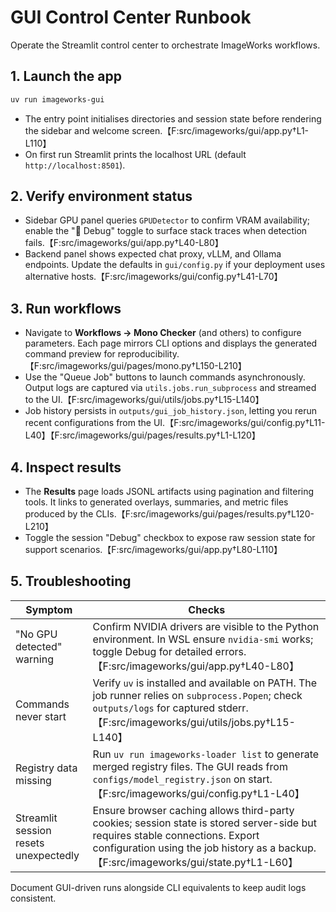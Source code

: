 # GUI Control Center Runbook

Operate the Streamlit control center to orchestrate ImageWorks workflows.

## 1. Launch the app
```bash
uv run imageworks-gui
```
- The entry point initialises directories and session state before rendering the
  sidebar and welcome screen.【F:src/imageworks/gui/app.py†L1-L110】
- On first run Streamlit prints the localhost URL (default `http://localhost:8501`).

## 2. Verify environment status
- Sidebar GPU panel queries `GPUDetector` to confirm VRAM availability; enable the
  "🐛 Debug" toggle to surface stack traces when detection fails.【F:src/imageworks/gui/app.py†L40-L80】
- Backend panel shows expected chat proxy, vLLM, and Ollama endpoints. Update the
  defaults in `gui/config.py` if your deployment uses alternative hosts.【F:src/imageworks/gui/config.py†L41-L70】

## 3. Run workflows
- Navigate to **Workflows → Mono Checker** (and others) to configure parameters.
  Each page mirrors CLI options and displays the generated command preview for
  reproducibility.【F:src/imageworks/gui/pages/mono.py†L150-L210】
- Use the "Queue Job" buttons to launch commands asynchronously. Output logs are
  captured via `utils.jobs.run_subprocess` and streamed to the UI.【F:src/imageworks/gui/utils/jobs.py†L15-L140】
- Job history persists in `outputs/gui_job_history.json`, letting you rerun recent
  configurations from the UI.【F:src/imageworks/gui/config.py†L11-L40】【F:src/imageworks/gui/pages/results.py†L1-L120】

## 4. Inspect results
- The **Results** page loads JSONL artifacts using pagination and filtering tools.
  It links to generated overlays, summaries, and metric files produced by the CLIs.【F:src/imageworks/gui/pages/results.py†L120-L210】
- Toggle the session "Debug" checkbox to expose raw session state for support
  scenarios.【F:src/imageworks/gui/app.py†L80-L110】

## 5. Troubleshooting
| Symptom | Checks |
| --- | --- |
| "No GPU detected" warning | Confirm NVIDIA drivers are visible to the Python environment. In WSL ensure `nvidia-smi` works; toggle Debug for detailed errors.【F:src/imageworks/gui/app.py†L40-L80】 |
| Commands never start | Verify `uv` is installed and available on PATH. The job runner relies on `subprocess.Popen`; check `outputs/logs` for captured stderr.【F:src/imageworks/gui/utils/jobs.py†L15-L140】 |
| Registry data missing | Run `uv run imageworks-loader list` to generate merged registry files. The GUI reads from `configs/model_registry.json` on start.【F:src/imageworks/gui/config.py†L1-L40】 |
| Streamlit session resets unexpectedly | Ensure browser caching allows third-party cookies; session state is stored server-side but requires stable connections. Export configuration using the job history as a backup.【F:src/imageworks/gui/state.py†L1-L60】 |

Document GUI-driven runs alongside CLI equivalents to keep audit logs consistent.
